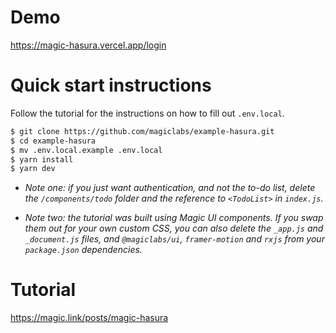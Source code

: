 # Demo

https://magic-hasura.vercel.app/login

# Quick start instructions

Follow the tutorial for the instructions on how to fill out `.env.local`.

```txt
$ git clone https://github.com/magiclabs/example-hasura.git
$ cd example-hasura
$ mv .env.local.example .env.local
$ yarn install
$ yarn dev
```

- _Note one: if you just want authentication, and not the to-do list, delete the `/components/todo` folder and the reference to `<TodoList>` in `index.js`._

- _Note two: the tutorial was built using Magic UI components. If you swap them out for your own custom CSS, you can also delete the `_app.js` and `_document.js` files, and `@magiclabs/ui`, `framer-motion` and `rxjs` from your `package.json` dependencies._

# Tutorial

https://magic.link/posts/magic-hasura
